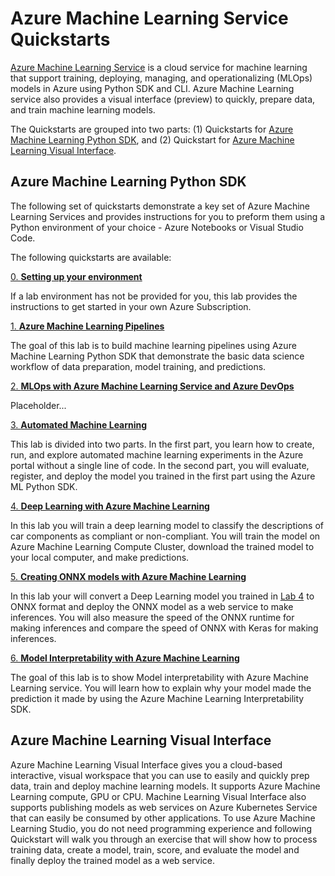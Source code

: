 # Azure Machine Learning Service Quickstarts

[Azure Machine Learning Service](https://docs.microsoft.com/en-us/azure/machine-learning/service/overview-what-is-azure-ml) is a cloud service for machine learning that support training, deploying, managing, and operationalizing (MLOps) models in Azure using Python SDK and CLI. Azure Machine Learning service also provides a visual interface (preview) to quickly, prepare data, and train machine learning models.

The Quickstarts are grouped into two parts: (1) Quickstarts for [Azure Machine Learning Python SDK](https://docs.microsoft.com/en-us/python/api/overview/azure/ml/intro?view=azure-ml-py), and (2) Quickstart for [Azure Machine Learning Visual Interface](https://docs.microsoft.com/en-us/azure/machine-learning/service/ui-quickstart-run-experiment).

## Azure Machine Learning Python SDK

The following set of quickstarts demonstrate a key set of Azure Machine Learning Services and provides instructions for you to preform them using a Python environment of your choice - Azure Notebooks or Visual Studio Code.

The following quickstarts are available:

[0. **Setting up your environment**](./lab-0/README.md)

If a lab environment has not be provided for you, this lab provides the instructions to get started in your own Azure Subscription.

[1. **Azure Machine Learning Pipelines**](./lab-1/README.md)

The goal of this lab is to build machine learning pipelines using Azure Machine Learning Python SDK that demonstrate the basic data science workflow of data preparation, model training, and predictions.

[2. **MLOps with Azure Machine Learning Service and Azure DevOps**](./lab-2/README.md)


Placeholder...

[3. **Automated Machine Learning**](./lab-3/README.md)

This lab is divided into two parts. In the first part, you learn how to create, run, and explore automated machine learning experiments in the Azure portal without a single line of code. In the second part, you will evaluate, register, and deploy the model you trained in the first part using the Azure ML Python SDK.

[4. **Deep Learning with Azure Machine Learning**](./lab-4/README.md)

In this lab you will train a deep learning model to classify the descriptions of car components as compliant or non-compliant. You will train the model on Azure Machine Learning Compute Cluster, download the trained model to your local computer, and make predictions.

[5. **Creating ONNX models with Azure Machine Learning**](./lab-5/README.md)

In this lab your will convert a Deep Learning model you trained in [Lab 4](./lab-4/README.md) to ONNX format and deploy the ONNX model as a web service to make inferences. You will also measure the speed of the ONNX runtime for making inferences and compare the speed of ONNX with Keras for making inferences.

[6. **Model Interpretability with Azure Machine Learning**](./lab-6/README.md)

The goal of this lab is to show Model interpretability with Azure Machine Learning service. You will learn how to explain why your model made the prediction it made by using the Azure Machine Learning Interpretability SDK. 


## Azure Machine Learning Visual Interface

Azure Machine Learning Visual Interface gives you a cloud-based interactive, visual workspace that you can use to easily and quickly prep data, train and deploy machine learning models. It supports Azure Machine Learning compute, GPU or CPU. Machine Learning Visual Interface also supports publishing models as web services on Azure Kubernetes Service that can easily be consumed by other applications. To use Azure Machine Learning Studio, you do not need programming experience and following Quickstart will walk you through an exercise that will show how to process training data, create a model, train, score, and evaluate the model and finally deploy the trained model as a web service.
